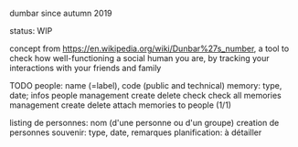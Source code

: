 dumbar
since autumn 2019

status: WIP

concept
from https://en.wikipedia.org/wiki/Dunbar%27s_number, a tool to check how well-functioning a social human you are, by tracking your interactions with your friends and family

TODO
people: name (=label), code (public and technical)
memory: type, date; infos
people management
    create
    delete
    check
    check all
memories management
    create
    delete
attach memories to people (1/1)



listing de personnes: nom (d'une personne ou d'un groupe)
creation de personnes
souvenir: type, date, remarques
planification: à détailler


